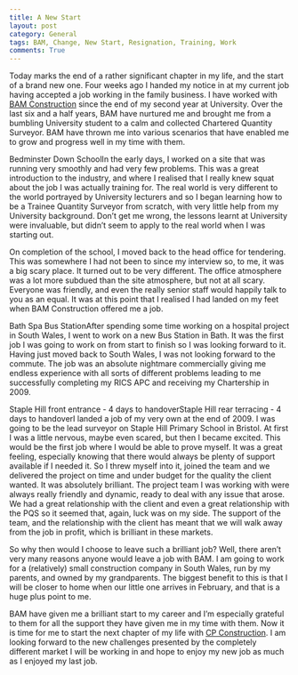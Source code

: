 ```yaml
---
title: A New Start
layout: post
category: General
tags: BAM, Change, New Start, Resignation, Training, Work
comments: True
---
```


Today marks the end of a rather significant chapter in my life, and the start of a brand new one. Four weeks ago I handed my notice in at my current job having accepted a job working in the family business. I have worked with [BAM Construction][bam] since the end of my second year at University. Over the last six and a half years, BAM have nurtured me and brought me from a bumbling University student to a calm and collected Chartered Quantity Surveyor. BAM have thrown me into various scenarios that have enabled me to grow and progress well in my time with them.

Bedminster Down SchoolIn the early days, I worked on a site that was running very smoothly and had very few problems. This was a great introduction to the industry, and where I realised that I really knew squat about the job I was actually training for. The real world is very different to the world portrayed by University lecturers and so I began learning how to be a Trainee Quantity Surveyor from scratch, with very little help from my University background. Don’t get me wrong, the lessons learnt at University were invaluable, but didn’t seem to apply to the real world when I was starting out.

On completion of the school, I moved back to the head office for tendering. This was somewhere I had not been to since my interview so, to me, it was a big scary place. It turned out to be very different. The office atmosphere was a lot more subdued than the site atmosphere, but not at all scary. Everyone was friendly, and even the really senior staff would happily talk to you as an equal. It was at this point that I realised I had landed on my feet when BAM Construction offered me a job.

Bath Spa Bus StationAfter spending some time working on a hospital project in South Wales, I went to work on a new Bus Station in Bath. It was the first job I was going to work on from start to finish so I was looking forward to it. Having just moved back to South Wales, I was not looking forward to the commute. The job was an absolute nightmare commercially giving me endless experience with all sorts of different problems leading to me successfully completing my RICS APC and receiving my Chartership in 2009.

Staple Hill front entrance - 4 days to handoverStaple Hill rear terracing - 4 days to handoverI landed a job of my very own at the end of 2009. I was going to be the lead surveyor on Staple Hill Primary School in Bristol. At first I was a little nervous, maybe even scared, but then I became excited. This would be the first job where I would be able to prove myself. It was a great feeling, especially knowing that there would always be plenty of support available if I needed it. So I threw myself into it, joined the team and we delivered the project on time and under budget for the quality the client wanted. It was absolutely brilliant. The project team I was working with were always really friendly and dynamic, ready to deal with any issue that arose. We had a great relationship with the client and even a great relationship with the PQS so it seemed that, again, luck was on my side. The support of the team, and the relationship with the client has meant that we will walk away from the job in profit, which is brilliant in these markets.

So why then would I choose to leave such a brilliant job? Well, there aren’t very many reasons anyone would leave a job with BAM. I am going to work for a (relatively) small construction company in South Wales, run by my parents, and owned by my grandparents. The biggest benefit to this is that I will be closer to home when our little one arrives in February, and that is a huge plus point to me.

BAM have given me a brilliant start to my career and I’m especially grateful to them for all the support they have given me in my time with them. Now it is time for me to start the next chapter of my life with [CP Construction][cp]. I am looking forward to the new challenges presented by the completely different market I will be working in and hope to enjoy my new job as much as I enjoyed my last job.

[bam]: http://www.bam.co.uk "BAM Construction"
[cp]: http://www.cpconstruction.co.uk "CP Construction"